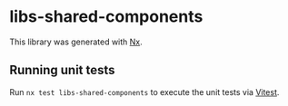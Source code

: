 # libs-shared-components

This library was generated with [Nx](https://nx.dev).

## Running unit tests

Run `nx test libs-shared-components` to execute the unit tests via [Vitest](https://vitest.dev/).
